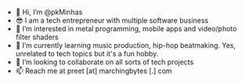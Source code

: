 - 👋 Hi, I’m @pkMinhas
- 😎 I am a tech entrepreneur with multiple software business
- 👀 I’m interested in metal programming, mobile apps and video/photo filter shaders
- 🌱 I’m currently learning music production, hip-hop beatmaking. Yes, unrelated to tech topics but it's a fun hobby.
- 💞️ I’m looking to collaborate on all sorts of tech projects
- 📫 Reach me at preet [at] marchingbytes [.] com

<!---
pkMinhas/pkMinhas is a ✨ special ✨ repository because its `README.md` (this file) appears on your GitHub profile.
You can click the Preview link to take a look at your changes.
--->
